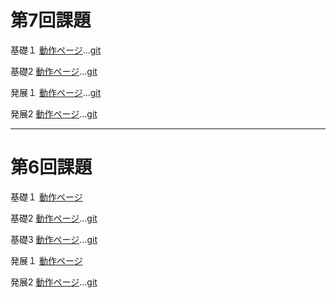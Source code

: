 第7回課題
==========

基礎１
[動作ページ]()...[git]()

基礎2
[動作ページ](http://49.212.46.130/~g031k096/cake/boards)...[git](https://github.com/g031k096/g031k096/blob/master/cake/app/Controller/BoardsController.php)

発展１
[動作ページ]()...[git]()

発展2
[動作ページ]()...[git]()

--------------------------------------------
第6回課題
==========

基礎１
[動作ページ](file:///W:/%E6%83%85%E5%A0%B1%E6%BC%94%E7%BF%92A/%E6%83%85%E5%A0%B1%E3%82%B7%E3%82%B9%E3%83%86%E3%83%A0%E6%BC%94%E7%BF%92.pdf)

基礎2
[動作ページ](http://49.212.46.130/~g031k096/cake/MashUps/mash_up)...[git](https://github.com/g031k096/g031k096/blob/master/cake/app/Controller/MashUpsController.php)

基礎3
[動作ページ](http://49.212.46.130/~g031k096/cake/SignUps/sign_up)...[git](https://github.com/g031k096/g031k096/blob/master/cake/app/Controller/SignUpsController.php)

発展１
[動作ページ](http://dotinstall.com/users/g031k096)

発展2
[動作ページ]()...[git]()
